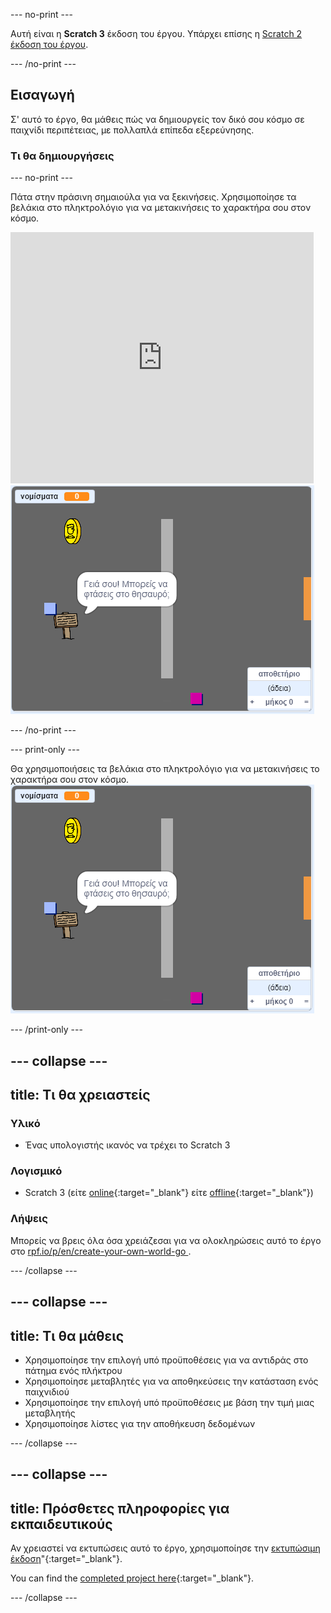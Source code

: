 \--- no-print \---

Αυτή είναι η **Scratch 3** έκδοση του έργου. Υπάρχει επίσης η [Scratch 2 έκδοση του έργου](https://projects.raspberrypi.org/en/projects/create-your-own-world-scratch2).

\--- /no-print \---

## Εισαγωγή

Σ' αυτό το έργο, θα μάθεις πώς να δημιουργείς τον δικό σου κόσμο σε παιχνίδι περιπέτειας, με πολλαπλά επίπεδα εξερεύνησης.

### Τι θα δημιουργήσεις

\--- no-print \---

Πάτα στην πράσινη σημαιούλα για να ξεκινήσεις. Χρησιμοποίησε τα βελάκια στο πληκτρολόγιο για να μετακινήσεις το χαρακτήρα σου στον κόσμο.

<div class="scratch-preview">
  <iframe allowtransparency="true" width="485" height="402" src="https://scratch.mit.edu/projects/embed/258757783/?autostart=false" frameborder="0" scrolling="no"></iframe>
  <img src="images/showcase.png">
</div>

\--- /no-print \---

\--- print-only \---

Θα χρησιμοποιήσεις τα βελάκια στο πληκτρολόγιο για να μετακινήσεις το χαρακτήρα σου στον κόσμο. ![showcase.png](images/showcase.png)

\--- /print-only \---

## \--- collapse \---

## title: Τι θα χρειαστείς

### Υλικό

- Ένας υπολογιστής ικανός να τρέχει το Scratch 3

### Λογισμικό

- Scratch 3 (είτε [online](http://rpf.io/scratchon){:target="_blank"} είτε [offline](http://rpf.io/scratchoff){:target="_blank"})

### Λήψεις

Μπορείς να βρεις όλα όσα χρειάζεσαι για να ολοκληρώσεις αυτό το έργο στο [ rpf.io/p/en/create-your-own-world-go ](https://rpf.io/p/en/create-your-own-world-go).

\--- /collapse \---

## \--- collapse \---

## title: Τι θα μάθεις

- Χρησιμοποίησε την επιλογή υπό προϋποθέσεις για να αντιδράς στο πάτημα ενός πλήκτρου
- Χρησιμοποίησε μεταβλητές για να αποθηκεύσεις την κατάσταση ενός παιχνιδιού
- Χρησιμοποίησε την επιλογή υπό προϋποθέσεις με βάση την τιμή μιας μεταβλητής
- Χρησιμοποίησε λίστες για την αποθήκευση δεδομένων

\--- /collapse \---

## \--- collapse \---

## title: Πρόσθετες πληροφορίες για εκπαιδευτικούς

Αν χρειαστεί να εκτυπώσεις αυτό το έργο, χρησιμοποίησε την [εκτυπώσιμη έκδοση](https://projects.raspberrypi.org/en/projects/create-your-own-world/print)"{:target="_blank"}.

You can find the [completed project here](https://rpf.io/p/en/create-your-own-world-get){:target="_blank"}.

\--- /collapse \---